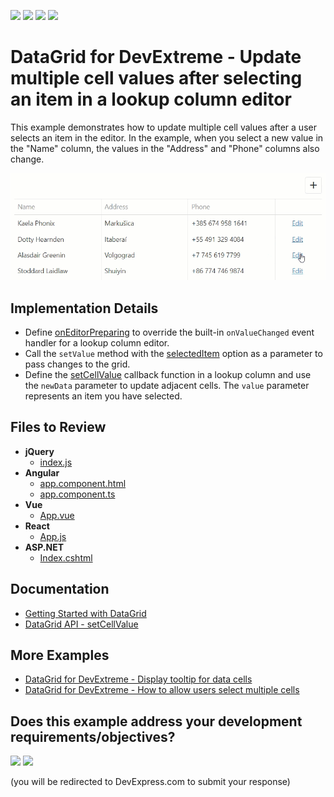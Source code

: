 <!-- default badges list -->
![](https://img.shields.io/endpoint?url=https://codecentral.devexpress.com/api/v1/VersionRange/320638680/20.2.4%2B)
[![](https://img.shields.io/badge/Open_in_DevExpress_Support_Center-FF7200?style=flat-square&logo=DevExpress&logoColor=white)](https://supportcenter.devexpress.com/ticket/details/T957230)
[![](https://img.shields.io/badge/📖_How_to_use_DevExpress_Examples-e9f6fc?style=flat-square)](https://docs.devexpress.com/GeneralInformation/403183)
[![](https://img.shields.io/badge/💬_Leave_Feedback-feecdd?style=flat-square)](#does-this-example-address-your-development-requirementsobjectives)
<!-- default badges end -->
# DataGrid for DevExtreme - Update multiple cell values after selecting an item in a lookup column editor

This example demonstrates how to update multiple cell values after a user selects an item in the editor. In the example, when you select a new value in the "Name" column, the values in the "Address" and "Phone" columns also change.

![DataGrid with updated cell values](./datagrid-update-cell-values.gif)

## Implementation Details

- Define [onEditorPreparing](https://js.devexpress.com/Documentation/ApiReference/UI_Widgets/dxDataGrid/Configuration/#onEditorPreparing) to override the built-in `onValueChanged` event handler for a lookup column editor.
- Call the `setValue` method with the [selectedItem](https://js.devexpress.com/Documentation/ApiReference/UI_Widgets/dxSelectBox/Configuration/#selectedItem) option as a parameter to pass changes to the grid.  
- Define the [setCellValue](https://js.devexpress.com/Documentation/ApiReference/UI_Widgets/dxDataGrid/Configuration/columns/#setCellValue) callback function in a lookup column and use the `newData` parameter to update adjacent cells. The `value` parameter represents an item you have selected.

## Files to Review

- **jQuery**
    - [index.js](jQuery/index.js)    
- **Angular**
    - [app.component.html](Angular/src/app/app.component.html)
    - [app.component.ts](Angular/src/app/app.component.ts)  
- **Vue**
    - [App.vue](Vue/src/App.vue)
- **React**
    - [App.js](React/src/App.js)
- **ASP.NET**    
    - [Index.cshtml](ASP.NET/Views/Home/Index.cshtml)

## Documentation

- [Getting Started with DataGrid](https://js.devexpress.com/Documentation/Guide/UI_Components/DataGrid/Getting_Started_with_DataGrid/)
- [DataGrid API - setCellValue](https://js.devexpress.com/Documentation/ApiReference/UI_Widgets/dxDataGrid/Configuration/columns/#setCellValue)

## More Examples

- [DataGrid for DevExtreme - Display tooltip for data cells](https://github.com/DevExpress-Examples/devextreme-datagrid-display-tooltip-for-data-cells)
- [DataGrid for DevExtreme - How to allow users select multiple cells](https://github.com/DevExpress-Examples/devextreme-datagrid-multiple-cell-selection)

<!-- feedback -->
## Does this example address your development requirements/objectives?

[<img src="https://www.devexpress.com/support/examples/i/yes-button.svg"/>](https://www.devexpress.com/support/examples/survey.xml?utm_source=github&utm_campaign=devextreme-datagrid-update-multiple-cells&~~~was_helpful=yes) [<img src="https://www.devexpress.com/support/examples/i/no-button.svg"/>](https://www.devexpress.com/support/examples/survey.xml?utm_source=github&utm_campaign=devextreme-datagrid-update-multiple-cells&~~~was_helpful=no)

(you will be redirected to DevExpress.com to submit your response)
<!-- feedback end -->
